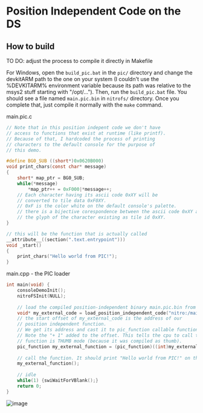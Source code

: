 # Position Independent Code on the DS

## How to build 

TO DO: adjust the process to compile it directly in Makefile

For Windows, open the `build_pic.bat` in the `pic/` directory and change the devkitARM path to the one on your system (I couldn't use the %DEVKITARM% environment variable because its path was relative to the msys2 stuff 
starting with "/opt/..."). Then, run the `build_pic.bat` file. You should see a file named `main.pic.bin` in `nitrofs/` directory. Once you complete that, just compile it normally with the `make` command.

main.pic.c
```C
// Note that in this position indepent code we don't have
// access to functions that exist at runtime (like printf).
// Because of that, I hardcoded the process of printing
// characters to the default console for the purpose of
// this demo.

#define BG0_SUB ((short*)0x0620B000)
void print_chars(const char* message)
{
	short* map_ptr = BG0_SUB;
	while(*message)
		*map_ptr++ = 0xF000|*message++;
	// Each character having its ascii code 0xXY will be
	// converted to tile data 0xF0XY.
	// 0xF is the color white on the default console's palette.
	// there is a bijective corespondence between the ascii code 0xXY and
	// the glyph of the character existing as tile id 0xXY.
}

// this will be the function that is actually called
__attribute__((section(".text.entrypoint")))
void _start()
{
	print_chars("Hello world from PIC!");
}
```

main.cpp - the PIC loader
```C
int main(void) {		
	consoleDemoInit();
	nitroFSInit(NULL);
	
	// load the compiled position-independent binary main.pic.bin from nitroFS
	void* my_external_code = load_position_independent_code("nitro:/main.pic.bin");
	// the start offset of my_external_code is the address of our
	// position independent function.
	// We get its address and cast it to pic_function callable function pointer.
	// Note the "+ 1" added to the offset. This tells the cpu to call this
	// function is THUMB mode (because it was compiled as thumb).
	pic_function my_external_function = (pic_function)((int)my_external_code + 1);	
	
	// call the function. It should print "Hello world from PIC!" on the bottom screen.
	my_external_function();	 
	
	// idle
	while(1) {swiWaitForVBlank();}
	return 0;
}
```

![image](https://github.com/user-attachments/assets/ffc852b7-a6a6-4417-a1d5-1407c6e6ada5)

